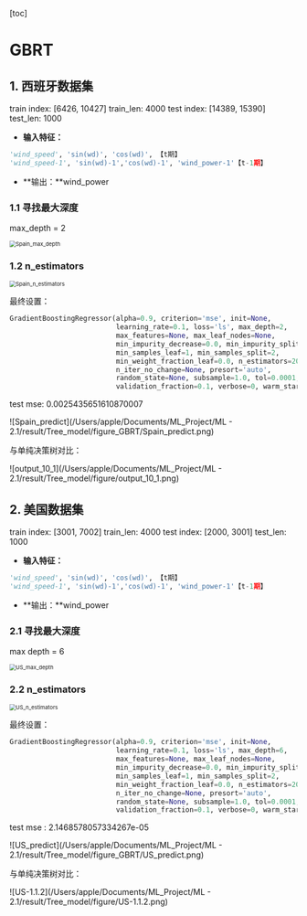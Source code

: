 [toc]

# GBRT

## 1. 西班牙数据集

train index: [6426, 10427]   train_len: 4000
test index: [14389, 15390]  test_len: 1000

- **输入特征：**

```python
'wind_speed', 'sin(wd)', 'cos(wd)', 【t期】
'wind_speed-1', 'sin(wd)-1','cos(wd)-1', 'wind_power-1'【t-1期】
```

- **输出：**wind_power

### 1.1 寻找最大深度

max_depth = 2

<img src="/Users/apple/Documents/ML_Project/ML - 2.1/result/Tree_model/figure_GBRT/Spain_max_depth.png" alt="Spain_max_depth" style="zoom:67%;" />

### 1.2 n_estimators

<img src="/Users/apple/Documents/ML_Project/ML - 2.1/result/Tree_model/figure_GBRT/Spain_n_estimators.png" alt="Spain_n_estimators" style="zoom:67%;" />

最终设置：

```python
GradientBoostingRegressor(alpha=0.9, criterion='mse', init=None,
                          learning_rate=0.1, loss='ls', max_depth=2,
                          max_features=None, max_leaf_nodes=None,
                          min_impurity_decrease=0.0, min_impurity_split=None,
                          min_samples_leaf=1, min_samples_split=2,
                          min_weight_fraction_leaf=0.0, n_estimators=200,
                          n_iter_no_change=None, presort='auto',
                          random_state=None, subsample=1.0, tol=0.0001,
                          validation_fraction=0.1, verbose=0, warm_start=False) 
```

test mse: 0.0025435651610870007

![Spain_predict](/Users/apple/Documents/ML_Project/ML - 2.1/result/Tree_model/figure_GBRT/Spain_predict.png)

与单纯决策树对比：

![output_10_1](/Users/apple/Documents/ML_Project/ML - 2.1/result/Tree_model/figure/output_10_1.png)

## 2. 美国数据集

train index: [3001, 7002]   train_len: 4000
test index: [2000, 3001]  test_len: 1000

- **输入特征：**

```python
'wind_speed', 'sin(wd)', 'cos(wd)', 【t期】
'wind_speed-1', 'sin(wd)-1','cos(wd)-1', 'wind_power-1'【t-1期】
```

- **输出：**wind_power

### 2.1 寻找最大深度

max depth = 6

<img src="/Users/apple/Documents/ML_Project/ML - 2.1/result/Tree_model/figure_GBRT/US_max_depth.png" alt="US_max_depth" style="zoom:67%;" />

### 2.2 n_estimators

<img src="/Users/apple/Documents/ML_Project/ML - 2.1/result/Tree_model/figure_GBRT/US_n_estimators.png" alt="US_n_estimators" style="zoom:67%;" />

最终设置：

```python
GradientBoostingRegressor(alpha=0.9, criterion='mse', init=None,
                          learning_rate=0.1, loss='ls', max_depth=6,
                          max_features=None, max_leaf_nodes=None,
                          min_impurity_decrease=0.0, min_impurity_split=None,
                          min_samples_leaf=1, min_samples_split=2,
                          min_weight_fraction_leaf=0.0, n_estimators=200,
                          n_iter_no_change=None, presort='auto',
                          random_state=None, subsample=1.0, tol=0.0001,
                          validation_fraction=0.1, verbose=0, warm_start=False) 
```

test mse : 2.1468578057334267e-05

![US_predict](/Users/apple/Documents/ML_Project/ML - 2.1/result/Tree_model/figure_GBRT/US_predict.png)

与单纯决策树对比：

![US-1.1.2](/Users/apple/Documents/ML_Project/ML - 2.1/result/Tree_model/figure/US-1.1.2.png)